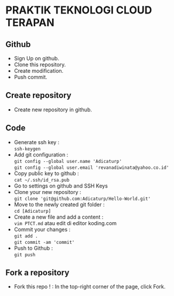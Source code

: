 # PRAKTIK TEKNOLOGI CLOUD TERAPAN #

## Github
- Sign Up on github.
- Clone this repository.
- Create modification.
- Push commit.

## Create repository
- Create new repository in github.  



## Code
- Generate ssh key :   
`ssh-keygen`
- Add git configuration :   
`git config --global user.name 'Adicaturp'`   
`git config --global user.email 'revanadiwinata@yahoo.co.id'`   
- Copy public key to github :   
`cat ~/.ssh/id_rsa.pub`   
- Go to settings on github and SSH Keys
- Clone your new repository :   
`git clone 'git@github.com:Adicaturp/Hello-World.git'`   
- Move to the newly created git folder :   
`cd [Adicaturp]`   
- Create a new file and add a content :   
`vim PTCT.md` atau edit di editor koding.com
- Commit your changes :  
`git add .`  
`git commit -am 'commit'`   
- Push to Github :   
`git push`


## Fork a repository
- Fork this repo ! : In the top-right corner of the page, click Fork. 